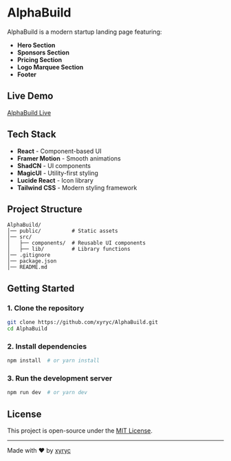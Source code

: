 # AlphaBuild

AlphaBuild is a modern startup landing page featuring:

- **Hero Section**
- **Sponsors Section**
- **Pricing Section**
- **Logo Marquee Section**
- **Footer**

## Live Demo

[AlphaBuild Live](https://alpha-build-two.vercel.app)

## Tech Stack

- **React** - Component-based UI
- **Framer Motion** - Smooth animations
- **ShadCN** - UI components
- **MagicUI** - Utility-first styling
- **Lucide React** - Icon library
- **Tailwind CSS** - Modern styling framework

## Project Structure

```
AlphaBuild/
│── public/          # Static assets
│── src/
│   ├── components/  # Reusable UI components
│   ├── lib/         # Library functions
│── .gitignore
│── package.json
│── README.md
```

## Getting Started

### 1. Clone the repository

```sh
git clone https://github.com/xyryc/AlphaBuild.git
cd AlphaBuild
```

### 2. Install dependencies

```sh
npm install  # or yarn install
```

### 3. Run the development server

```sh
npm run dev  # or yarn dev
```

## License

This project is open-source under the [MIT License](LICENSE).

---

Made with ❤️ by [xyryc](https://github.com/xyryc)
